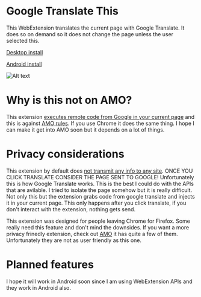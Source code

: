 # Google Translate This
This WebExtension translates the current page with Google Translate. It does so on demand so it does not change the page unless the user selected this.

[Desktop install](https://github.com/andreicristianpetcu/google_translate_this/releases/download/v2.2.10/google_translate_this_page-2.2.10-fx.xpi)

[Android install](https://github.com/andreicristianpetcu/google_translate_this/releases/download/v2.2.10/google_translate_this_page-2.2.10-an.xpi)

![Alt text](https://raw.githubusercontent.com/andreicristianpetcu/google_translate_this/master/images/google_translate_this_print_screen.png)

# Why is this not on AMO?
This extension [executes remote code from Google in your current page](https://github.com/andreicristianpetcu/google_translate_this/blob/81b7f16858650f127ec3e54250a7089ca9b03219/scripts/inject_google_translate_content.js#L17) and this is against [AMO rules](https://developer.mozilla.org/en-US/Add-ons/AMO/Policy/Reviews). If you use Chrome it does the same thing.
I hope I can make it get into AMO soon but it depends on a lot of things.

# Privacy considerations
This extension by default does [not transmit any info to any site](https://github.com/andreicristianpetcu/google_translate_this/blob/d3f1344e1ed0382a34e385fdfa2584b88eb2ee18/scripts/background.js#L38-L47). ONCE YOU CLICK TRANSLATE CONSIDER THE PAGE SENT TO GOOGLE! Unfortunately this is how Google Translate works. This is the best I could do with the APIs that are avilable. I tried to isolate the page somehow but it is really difficult. Not only this but the extension grabs code from google translate and injects it in your current page. This only happens after you click translate, if you don't interact with the extension, nothing gets send.

This extension was designed for people leaving Chrome for Firefox. Some really need this feature and don't mind the downsides. If you want a more privacy frinedly extension, check out [AMO](https://addons.mozilla.org/firefox/search/?q=translate&sort=users&type=extension) it has quite a few of them. Unfortunately they are not as user friendly as this one.

# Planned features
I hope it will work in Android soon since I am using WebExtension APIs and they work in Android also.
